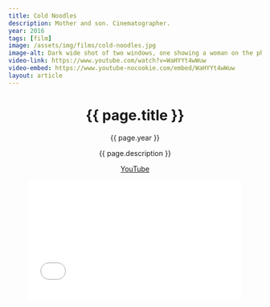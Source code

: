 ```yaml
---
title: Cold Noodles
description: Mother and son. Cinematographer.
year: 2016
tags: [film]
image: /assets/img/films/cold-noodles.jpg
image-alt: Dark wide shot of two windows, one showing a woman on the phone, the other showing a teenager staring out the window
video-link: https://www.youtube.com/watch?v=WaHYYt4wWuw
video-embed: https://www.youtube-nocookie.com/embed/WaHYYt4wWuw
layout: article
---
```


<header class="intro">
    <h1 class="title">{{ page.title }}</h1>
    <p class="year">{{ page.year }}</p>
    <p class="subtitle">{{ page.description }}</p>
    <div class="platforms">
        <a href="{{ page.video-link }}">YouTube</a>
    </div>
    <figure>
        <div style="padding:56.25% 0 0 0;position:relative;"><iframe src="{{ page.video-embed }}" style="position:absolute;top:0;left:0;width:100%;height:100%;" frameborder="0" allow="accelerometer; autoplay; encrypted-media; gyroscope; picture-in-picture" allowfullscreen></iframe></div>
    </figure>
</header>